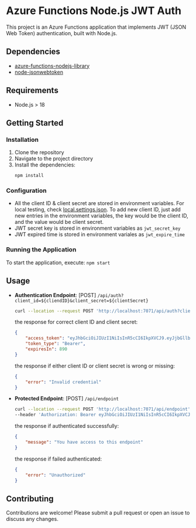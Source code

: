 # Azure Functions Node.js JWT Auth
This project is an Azure Functions application that implements JWT (JSON Web Token) authentication, built with Node.js.

## Dependencies
- [azure-functions-nodejs-library](https://github.com/Azure/azure-functions-nodejs-library)
- [node-jsonwebtoken](https://github.com/auth0/node-jsonwebtoken)

## Requirements
- Node.js > 18

## Getting Started

### Installation
1. Clone the repository
2. Navigate to the project directory
3. Install the dependencies:
    ```bash
    npm install
    ```

### Configuration
- All the client ID & client secret are stored in environment variables. For local testing, check [local.settings.json](local.settings.json).
To add new client ID, just add new entries in the environment variables, the key would be the client ID, and the value would be client secret.
- JWT secret key is stored in environment variables as `jwt_secret_key`
- JWT expired time is stored in environment variales as `jwt_expire_time`

### Running the Application
To start the application, execute:
    ```
    npm start
    ```

## Usage
- **Authentication Endpoint**: [POST] `/api/auth?client_id=${cliendID}&client_secret=${clientSecret}`
    ```bash
    curl --location --request POST 'http://localhost:7071/api/auth?client_id=test_client&client_secret=XX0VmfQAk0awWwoBEQSi'
    ```
    the response for correct client ID and client secret:
    ```json
    {
        "access_token": "eyJhbGciOiJIUzI1NiIsInR5cCI6IkpXVCJ9.eyJjbGllbnRfaWQiOiJ0ZXN0X2NsaWVudCIsInRva2VuX3R5cGUiOiJCZWFyZXIiLCJpYXQiOjE3Mzk5Mzk5MDQsImV4cCI6MTczOTk0MDgwNH0.37EK6stj6B4CZvmCd1gxpiN4g5JPTYVyJKKuQBSju8Y",
        "token_type": "Bearer",
        "expiresIn": 890
    }
    ```
    the response if either client ID or client secret is wrong or missing:
    ```json
    {
        "error": "Invalid credential"
    }
    ```
- **Protected Endpoint**: [POST] `/api/endpoint`
    ```bash
    curl --location --request POST 'http://localhost:7071/api/endpoint' \
    --header 'Authorization: Bearer eyJhbGciOiJIUzI1NiIsInR5cCI6IkpXVCJ9.eyJjbGllbnRfaWQiOiJ0ZXN0X2NsaWVudCIsInRva2VuX3R5cGUiOiJCZWFyZXIiLCJpYXQiOjE3Mzk5Mzk5MDQsImV4cCI6MTczOTk0MDgwNH0.37EK6stj6B4CZvmCd1gxpiN4g5JPTYVyJKKuQBSju8Y'
    ```
    the response if authenticated successfully:
    ```json
    {
        "message": "You have access to this endpoint"
    }
    ```
    the response if failed authenticated:
    ```json
    {
        "error": "Unauthorized"
    }
    ```

## Contributing
Contributions are welcome! Please submit a pull request or open an issue to discuss any changes.
